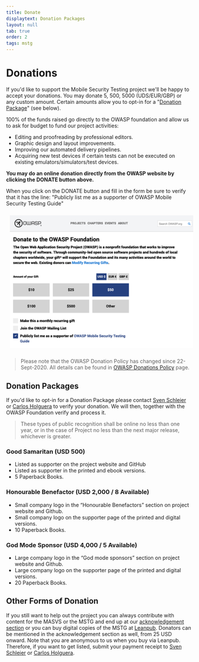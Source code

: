 ```yaml
---
title: Donate
displaytext: Donation Packages
layout: null
tab: true
order: 2
tags: mstg
---
```


# Donations

If you'd like to support the Mobile Security Testing project we'll be happy to accept your donations. You may donate 5, 500, 5000 (UDS/EUR/GBP) or any custom amount. Certain amounts allow you to opt-in for a "[Donation Package](#donation-packages)" (see below).

100% of the funds raised go directly to the OWASP foundation and allow us to ask for budget to fund our project activities:

- Editing and proofreading by professional editors.
- Graphic design and layout improvements.
- Improving our automated delivery pipelines.
- Acquiring new test devices if certain tests can not be executed on existing emulators/simulators/test devices.

**You may do an online donation directly from the OWASP website by clicking the DONATE button above.**

When you click on the DONATE button and fill in the form be sure to verify that it has the line:
"Publicly list me as a supporter of OWASP Mobile Security Testing Guide"

<img style="padding: 10px;" width="500px" src="assets/images/donation_form.png" />

> Please note that the OWASP Donation Policy has changed since 22-Sept-2020. All details can be found in [OWASP Donations Policy](https://owasp.org/www-policy/operational/donations) page.

## Donation Packages

If you'd like to opt-in for a Donation Package please contact [Sven Schleier](mailto:sven.schleier@owasp.org) or [Carlos Holguera](mailto:carlos.holguera@owasp.org) to verify your donation. We will then, together with the OWASP Foundation verify and process it.

> These types of public recognition shall be online no less than one year, or in the case of Project no less than the next major release, whichever is greater.

### Good Samaritan (USD 500)

- Listed as supporter on the project website and GitHub
- Listed as supporter in the printed and ebook versions.
- 5 Paperback Books.

### Honourable Benefactor (USD 2,000 / 8 Available)

- Small company logo in the “Honourable Benefactors” section on project website and Github.
- Small company logo on the supporter page of the printed and digital versions.
- 10 Paperback Books.

### God Mode Sponsor (USD 4,000 / 5 Available)

- Large company logo in the “God mode sponsors” section on project website and Github.
- Large company logo on the supporter page of the printed and digital versions.
- 20 Paperback Books.


## Other Forms of Donation

If you still want to help out the project you can always contribute with content for the MASVS or the MSTG and end up at our [acknowledgement section](https://github.com/OWASP/owasp-mstg/blob/master/Document/0x02-Frontispiece.md#acknowledgments "MSTG acknowledgements") or you can buy digital copies of the MSTG at [Leanpub](https://leanpub.com/mobile-security-testing-guide "MSTG at Leanpub"). Donators can be mentioned in the acknowledgement section as well, from 25 USD onward. Note that you are anonymous to us when you buy via Leanpub. Therefore, if you want to get listed, submit your payment receipt to [Sven Schleier](mailto:sven.schleier@owasp.org) or [Carlos Holguera](mailto:carlos.holguera@owasp.org).
